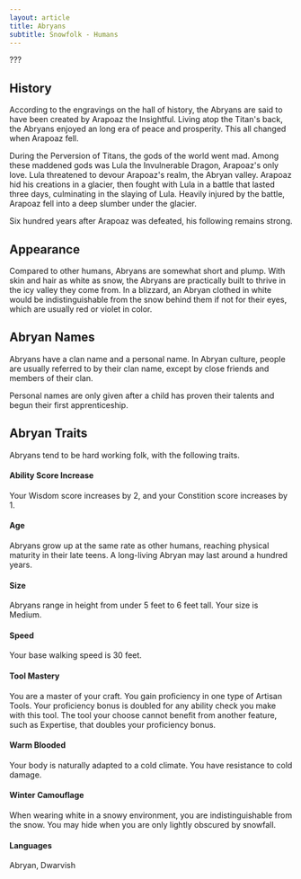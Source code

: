 ```yaml
---
layout: article
title: Abryans
subtitle: Snowfolk - Humans
---
```


???

## History
According to the engravings on the hall of history, the Abryans are said to
have been created by Arapoaz the Insightful. Living atop the Titan's back, the
Abryans enjoyed an long era of peace and prosperity. This all changed when
Arapoaz fell.

During the Perversion of Titans, the gods of the world went mad. Among these
maddened gods was Lula the Invulnerable Dragon, Arapoaz's only love. Lula
threatened to devour Arapoaz's realm, the Abryan valley. Arapoaz hid his
creations in a glacier, then fought with Lula in a battle that lasted three
days, culminating in the slaying of Lula. Heavily injured by the battle,
Arapoaz fell into a deep slumber under the glacier.

Six hundred years after Arapoaz was defeated, his following remains strong.


## Appearance
Compared to other humans, Abryans are somewhat short and plump. With skin
and hair as white as snow, the Abryans are practically built to thrive in the
icy valley they come from. In a blizzard, an Abryan clothed in white would be
indistinguishable from the snow behind them if not for their eyes, which are
usually red or violet in color.


## Abryan Names
Abryans have a clan name and a personal name. In Abryan culture, people are
usually referred to by their clan name, except by close friends and members
of their clan.  

Personal names are only given after a child has proven their talents and begun
their first apprenticeship.


## Abryan Traits
Abryans tend to be hard working folk, with the following traits.

#### Ability Score Increase
Your Wisdom score increases by 2, and your Constition score increases by 1.

#### Age
Abryans grow up at the same rate as other humans, reaching physical maturity
in their late teens. A long-living Abryan may last around a hundred years.

#### Size
Abryans range in height from under 5 feet to 6 feet tall. Your size is Medium.

#### Speed
Your base walking speed is 30 feet.

#### Tool Mastery
You are a master of your craft. You gain proficiency in one type of Artisan
Tools. Your proficiency bonus is doubled for any ability check you make with
this tool. The tool your choose cannot benefit from another feature, such as
Expertise, that doubles your proficiency bonus.

#### Warm Blooded
Your body is naturally adapted to a cold climate. You have resistance to cold
damage.

#### Winter Camouflage
When wearing white in a snowy environment, you are indistinguishable from the
snow. You may hide when you are only lightly obscured by snowfall.

#### Languages
Abryan, Dwarvish
